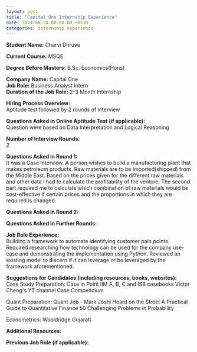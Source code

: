 ```yaml
---
layout: post
title: "Capital One Internship Experience"
date: 2024-08-24 00:00:00 +0530
categories: internship experience
---
```


**Student Name:** Charvi Dhruve  

**Current Course:** MSQE  

**Degree Before Masters:** B.Sc. Economics(Hons)  

**Company Name:** Capital One  
**Job Role:** Business Analyst Intern  
**Duration of the Job Role:** 2-3 Month Internship  

**Hiring Process Overview:**  
Aptitude test followed by 2 rounds of interview

**Questions Asked in Online Aptitude Test (if applicable):**  
Question were based on Data Interpretation and Logical Reasoning

**Number of Interview Rounds:**  
2

**Questions Asked in Round 1:**  
It was a Case Interview. 
A person wishes to build a manufacturing plant that makes petroleum products. Raw materials are to be imported(shipped) from the Middle East. Based on the prices given for the different raw materials and other data I had to calculate the profitability of the venture. The second part required me to calculate which combination of raw materials would be cost-effective if certain prices and the proportions in which they are required is changed.

**Questions Asked in Round 2:**  


**Questions Asked in Further Rounds:**  


**Job Role Experience:**  
Building a framework to automate identifying customer pain points. Required researching how technology can be used for the company use-case and demonstrating the implementation using Python. Reviewed an existing model to discern if it can leverage or be leveraged by the framework aforementioned.

**Suggestions for Candidates (including resources, books, websites):**  
Case Study Preparation:
Case in Point
IIM A, B, C and ISB casebooks
Victor Cheng's YT channel
Case Compendium

Quant Preparation:
Quant Job - Mark Joshi
Heard on the Street
A Practical Guide to Quantitative Finance
50 Challenging Problems in Probability

Econometrics:
Wooldridge
Gujarati

**Additional Resources:**  


**Previous Job Role (if applicable):**  

